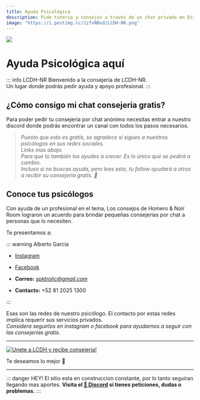 ```yaml
---
title: Ayuda Psicológica 
description: Pide tutoria y consejos a través de un chat privado en Discord.
image: "https://i.postimg.cc/1zfvNBxd/LCDH-NR.png"
---
```


![](https://i.postimg.cc/Njmfb2YQ/Ayuda-psico.png)
# Ayuda Psicológica aquí

::: info LCDH-NR
Bienvenido a la consejería de LCDH-NR.   
Un lugar donde podrás pedir ayuda y apoyo profesional.
:::

## ¿Cómo consigo mi chat consejeria gratis?

Para poder pedir tu consejeria por chat anónimo necesitas entrar a nuestro discord donde podrás encontrar un canal con todos los pasos necesarios.     
 
> *Puesto que esto es gratis, se agradece si sigues a nuestros psicólogos en sus redes sociales.*      
> *Links mas abajo.*     
> *Para que tú también los ayudes a crecer. Es lo único que se pedirá a cambio.*     
> *Incluso si no buscas ayuda, pero lees esto, tu follow ayudará a otros a recibir su consejeria gratis. 🤍*     
  
## Conoce tus psicólogos

Con ayuda de un profesional en el tema, Los consejos de Homero & Noir Room lograron un acuerdo para brindar pequeñas consejerias por chat a personas que lo necesiten.

Te presentamos a:

::: warning Alberto Garcia
- [Instagram](https://www.instagram.com/alberto.garciaortiz?igsh=MWluMG01a3JhOHJmaw==)

- [Facebook](https://www.facebook.com/profile.php?id=100065031879637&mibextid=ZbWKwL)

- **Correo:** *spktrolic@gmail.com*
- **Contacto:** +52 81 2025 1300

:::

Esas son las redes de nuestro psicólogo. El contacto por estas redes implica requerir sus servicios privados.    
*Considera seguirlos en instagram o facebook para ayudarnos a seguir con las consejerias gratis.*


---

[![Unete a LCDH y recibe consejeria!](https://discordapp.com/api/guilds/1086740948744159334/embed.png?style=banner2)](https://discord.gg/RaJEJPQYPb)

Te deseamos lo mejor 🤍

---

::: danger HEY!
El sitio esta en construccion constante, por lo tanto seguiran llegando mas aportes.
**Visita el [🚀 Discord](https://discord.gg/RaJEJPQYPb) si tienes peticiones, dudas o problemas.**
:::